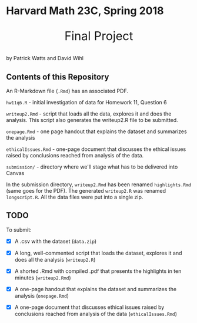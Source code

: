 # Harvard Math 23C, Spring 2018
<p style="text-align:center;font-size:xx-large;">
Final Project
</p>

by Patrick Watts and David Wihl


## Contents of this Repository

An R-Markdown file (`.Rmd`) has an associated PDF.

`hw11q6.R` - initial investigation of data for Homework 11, Question 6

`writeup2.Rmd` - script that loads all the data, explores it and does the analysis. This script
  also generates the writeup2.R file to be submitted.

`onepage.Rmd` - one page handout that explains the dataset and summarizes the analysis

`ethicalIssues.Rmd` - one-page document that discusses the ethical issues raised by conclusions reached from analysis of the data.

`submission/` - directory where we'll stage what has to be delivered into Canvas

In the submission directory, `writeup2.Rmd` has been renamed `highlights.Rmd` (same goes for the PDF).
The generated `writeup2.R` was renamed `longscript.R`. All the data files were put into a single zip.

## TODO

To submit:

* [x] A .csv with the dataset (`data.zip`)
* [x] A long, well-commented script that loads the dataset, explores it and does all the analysis (`writeup2.R`)
* [x] A shorted .Rmd with compiled .pdf that presents the highlights in ten minutes (`writeup2.Rmd`)
* [x] A one-page handout that explains the dataset and summarizes the analysis (`onepage.Rmd`)
* [x] A one-page document that discusses ethical issues raised by conclusions reached from analysis of the data (`ethicalIssues.Rmd`)


